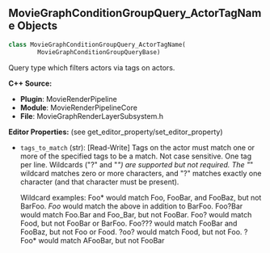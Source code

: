 ## MovieGraphConditionGroupQuery_ActorTagName Objects

```python
class MovieGraphConditionGroupQuery_ActorTagName(
        MovieGraphConditionGroupQueryBase)
```

Query type which filters actors via tags on actors.

**C++ Source:**

- **Plugin**: MovieRenderPipeline
- **Module**: MovieRenderPipelineCore
- **File**: MovieGraphRenderLayerSubsystem.h

**Editor Properties:** (see get_editor_property/set_editor_property)

- ``tags_to_match`` (str):  [Read-Write] Tags on the actor must match one or more of the specified tags to be a match. Not case sensitive. One tag per line. Wildcards ("?" and "*") are supported but not required.
  The "*" wildcard matches zero or more characters, and "?" matches exactly one character (and that character must be present).

  Wildcard examples:
  Foo* would match Foo, FooBar, and FooBaz, but not BarFoo.
  *Foo* would match the above in addition to BarFoo.
  Foo?Bar would match Foo.Bar and Foo_Bar, but not FooBar.
  Foo? would match Food, but not FooBar or BarFoo.
  Foo??? would match FooBar and FooBaz, but not Foo or Food.
  ?oo? would match Food, but not Foo.
  ?Foo* would match AFooBar, but not FooBar

<a id="unreal.MovieGraphConditionGroupQuery_ActorName"></a>